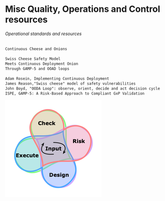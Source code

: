 # Misc Quality, Operations and Control resources

###### Operational standards and resources

```
Continuous Cheese and Onions

Swiss Cheese Safety Model
Meets Continuous Deployment Onion
Through GAMP-5 and OOAD loops

Adam Rosein, Implementing Continuous Deployment
James Reason,"Swiss cheese" model of safety vulnerabilities
John Boyd, "OODA Loop": observe, orient, decide and act decision cycle
ISPE, GAMP-5: A Risk-Based Approach to Compliant GxP Validation
```

![Continuous Loop](Operations-Framework-0.5.png)
